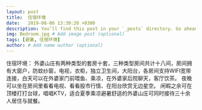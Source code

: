 ```yaml
---
layout: post
title:  住宿环境
date:   2019-08-06 13:30:20 +0300
description: You’ll find this post in your `_posts` directory. Go ahead and edit it and re-build the site to see your changes. # Add post description (optional)
img: Bedroom.jpg # Add image post (optional)
tags: [避暑, 住宿环境]
author: # Add name author (optional)
---
```

住宿环境：
外婆山庄有两种类型的套房十套，三种类型房间共计十八间，房间拥有大窗户，防蚊纱窗，电视，衣柜，独立卫生间，大阳台，各房间支持WIFI宽带连接，白天可以在外婆家门前喂鱼、乘凉，在外婆家后院聊天，客厅饮茶。
夜晚可以坐在房间里看看电视、看看股市行情、在阳台欣赏无边星空。
闲暇之余可在顶楼打打台球，唱唱KTV，适合夏季乘凉避暑舒适的外婆山庄可同时接待三十余人居住与就餐。
